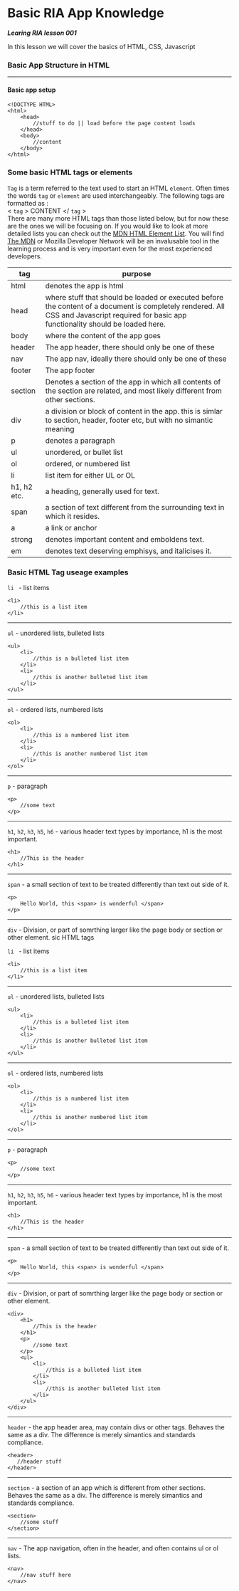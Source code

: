 Basic RIA App Knowledge
===
***Learing RIA lesson 001***

In this lesson we will cover the basics of HTML, CSS, Javascript 


### Basic App Structure in HTML
---

#### Basic app setup

    <!DOCTYPE HTML>
    <html>
        <head>
            //stuff to do || load before the page content loads
        </head>
        <body>
            //content
        </body>
    </html>
    
### Some basic HTML tags or elements

`Tag` is a term referred to the text used to start an HTML `element`. Often times the words `tag` or `element` are used interchangeably. The following tags are formatted as :  
< `tag` > CONTENT </ `tag` >  
There are many more HTML tags than those listed below, but for now these are the ones we will be focusing on. If you would like to look at more detailed lists you can check out the [MDN HTML Element List](https://developer.mozilla.org/en-US/docs/Web/Guide/HTML/HTML5/HTML5_element_list). You will find [The MDN](https://developer.mozilla.org/) or Mozilla Developer Network will be an invalusable tool in the learning process and is very important even for the most experienced developers.


|  tag  |  purpose  |
|-------|-----------|
| html  | denotes the app is html |
| head  | where stuff that should be loaded or executed before the content of a document is completely rendered. All CSS and Javascript required for basic app functionality should be loaded here. |
| body  | where the content of the app goes |
| header| The app header, there should only be one of these |
| nav   | The app nav, ideally there should only be one of these |
| footer| The app footer |
| section| Denotes a section of the app in which all contents of the section are related, and most likely different from other sections. |
| div   | a division or block of content in the app. this is simlar to section, header, footer etc, but with no simantic meaning |
| p     | denotes a paragraph |
| ul	| unordered, or bullet list |
| ol	| ordered, or numbered list |
| li    | list item for either UL or OL |
| h1, h2 etc. | a heading, generally used for text. |
| span  | a section of text different from the surrounding text in which it resides. |
| a     | a link or anchor |
| strong| denotes important content and emboldens text. |
| em    | denotes text deserving emphisys, and italicises it. |

### Basic HTML Tag useage examples 

`li ` - list items

    <li>
        //this is a list item
    </li>
---
` ul ` - unordered lists, bulleted lists  

    <ul>
        <li>
            //this is a bulleted list item
        </li>
        <li>
            //this is another bulleted list item
        </li>
    </ul>
---
` ol ` - ordered lists, numbered lists  

    <ol>
        <li>
            //this is a numbered list item
        </li>
        <li>
            //this is another numbered list item
        </li>
    </ol>
---
` p ` - paragraph

    <p>
        //some text
    </p>
---
` h1 `, ` h2 `, ` h3 `, ` h5 `, ` h6 ` - various header text types by importance, h1 is the most important.

    <h1>
        //This is the header
    </h1>
---
` span ` - a small section of text to be treated differently than text out side of it.

    <p>
        Hello World, this <span> is wonderful </span>
    </p>
---
` div ` - Division, or part of somrthing larger like the page body or section or other element.
sic HTML tags

`li ` - list items

    <li>
        //this is a list item
    </li>
---
` ul ` - unordered lists, bulleted lists  

    <ul>
        <li>
            //this is a bulleted list item
        </li>
        <li>
            //this is another bulleted list item
        </li>
    </ul>
---
` ol ` - ordered lists, numbered lists  

    <ol>
        <li>
            //this is a numbered list item
        </li>
        <li>
            //this is another numbered list item
        </li>
    </ol>
---
` p ` - paragraph

    <p>
        //some text
    </p>
---
` h1 `, ` h2 `, ` h3 `, ` h5 `, ` h6 ` - various header text types by importance, h1 is the most important.

    <h1>
        //This is the header
    </h1>
---
` span ` - a small section of text to be treated differently than text out side of it.

    <p>
        Hello World, this <span> is wonderful </span>
    </p>
---
` div ` - Division, or part of somrthing larger like the page body or section or other element.

    <div>
        <h1>
            //This is the header
        </h1>
    	<p>
            //some text
        </p>
        <ul>
            <li>
                //this is a bulleted list item
            </li>
            <li>
                //this is another bulleted list item
            </li>
        </ul>
    </div>
---
` header ` - the app header area, may contain divs or other tags. Behaves the same as a div. The difference is merely simantics and standards compliance.

	<header>
       //header stuff
	</header>
---
` section ` - a section of an app which is different from other sections. Behaves the same as a div. The difference is merely simantics and standards compliance.

	<section>
        //some stuff
    </section>
---
` nav ` - The app navigation, often in the header, and often contains ul or ol lists.

    <nav>
        //nav stuff here
    </nav>
